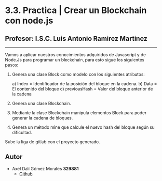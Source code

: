 # 3.3. Practica | Crear un Blockchain con node.js
## Profesor: I.S.C. Luis Antonio Ramirez Martinez

***
Vamos a aplicar nuestros conocimientos adquiridos de Javascript y  de Node.Js para programar un blockchain, para esto sigue los siguientes pasos:

1) Genera una clase Block como modelo con los siguientes atributos: 

   a) Index = Identificador de la posición del bloque en la cadena.
   b) Data = El contenido del bloque
   c) previousHash = Valor del bloque anterior de la cadena

2) Genera una clase Blockchain.

3) Mediante la clase Blockchain manipula elementos Block para poder generar la cadena de bloques.

4) Genera un método mine que calcule el nuevo hash del bloque según su dificultad.

Sube la liga de gitlab con el proyecto generado.

## Autor

- Axel Dalí Gómez Morales     **329881**
    - [Github](https://github.com/AxlDali)
